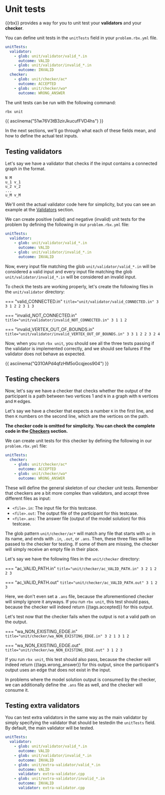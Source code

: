 # Unit tests

{{rbx}} provides a way for you to unit test your **validators** and your **checker**.

You can define unit tests in the `unitTests` field in your `problem.rbx.yml` file.

```yaml title="problem.rbx.yml"
unitTests:
  validator:
    - glob: unit/validator/valid_*.in
      outcome: VALID
    - glob: unit/validator/invalid_*.in
      outcome: INVALID
  checker:
    - glob: unit/checker/ac*
      outcome: ACCEPTED
    - glob: unit/checker/wa*
      outcome: WRONG_ANSWER
```

The unit tests can be run with the following command:

```bash
rbx unit
```

{{ asciinema("51w76V3tB3zirJkucufFVD4hs") }}

In the next sections, we'll go through what each of these fields mean, and how to define
the actual test inputs.

## Testing validators

Let's say we have a validator that checks if the input contains a connected graph in the format.

```
N M
u_1 v_1
u_2 v_2
...
u_M v_M
```

We'll omit the actual validator code here for simplicity, but you can see an example
at the [Validators](validators.md) section.

We can create positive (valid) and negative (invalid) unit tests for the problem by
defining the following in our `problem.rbx.yml` file:

```yaml title="problem.rbx.yml"
unitTests:
  validator:
    - glob: unit/validator/valid_*.in
      outcome: VALID
    - glob: unit/validator/invalid_*.in
      outcome: INVALID
```

Now, every input file matching the glob `unit/validator/valid_*.in` will be considered a valid input
and every input file matching the glob `unit/validator/invalid_*.in` will be considered an invalid input.

To check the tests are working properly, let's create the following files in the `unit/validator` directory:

=== "valid_CONNECTED.in"
    ```title="unit/validator/valid_CONNECTED.in"
    3 3
    1 2
    2 3
    1 3
    ```

=== "invalid_NOT_CONNECTED.in"
    ```title="unit/validator/invalid_NOT_CONNECTED.in"
    3 1
    1 2
    ```

=== "invalid_VERTEX_OUT_OF_BOUNDS.in"
    ```title="unit/validator/invalid_VERTEX_OUT_OF_BOUNDS.in"
    3 3
    1 2
    2 3
    2 4
    ```

Now, when you run `rbx unit`, you should see all the three tests passing if the validator
is implemented correctly, and we should see failures if the validator does not behave as expected.

{{ asciinema("Q31OAPd4qfzHM5oGcqjeos904") }}

## Testing checkers

Now, let's say we have a checker that checks whether the output of the participant is a path
between two vertices 1 and `N` in a graph with `N` vertices and `M` edges.

Let's say we have a checker that expects a number `K` in the first line, and then `K` numbers
on the second line, which are the vertices on the path.

**The checker code is omitted for simplicity. You can check the complete code in the [Checkers](../grading/checkers.md) section.**

We can create unit tests for this checker by defining the following in our `problem.rbx.yml` file:

```yaml title="problem.rbx.yml"
unitTests:
  checker:
    - glob: unit/checker/ac*
      outcome: ACCEPTED
    - glob: unit/checker/wa*
      outcome: WRONG_ANSWER
```

These will define the general skeleton of our checker unit tests. Remember that checkers
are a bit more complex than validators, and accept three different files as input:

- `<file>.in`: The input file for this testcase.
- `<file>.out`: The output file of the participant for this testcase.
- `<file>.ans`: The answer file (output of the model solution) for this testcase.

The glob pattern `unit/checker/ac*` will match any file that starts with `ac` in its name, and
ends with `.in`, `.out`, or `.ans`. Then, these three files will be passed to the checker for
testing. If some of them are missing, the checker will simply receive an empty file in their place.

Let's say we have the following files in the `unit/checker` directory:

=== "ac_VALID_PATH.in"
    ```title="unit/checker/ac_VALID_PATH.in"
    3 2
    1 2
    2 3
    ```

=== "ac_VALID_PATH.out"
    ```title="unit/checker/ac_VALID_PATH.out"
    3
    1 2 3
    ```

Here, we don't even set a `.ans` file, because the aforementioned checker will simply ignore it
anyways. If you run `rbx unit`, this test should pass, because the checker will indeed return {{tags.accepted}} for this output.

Let's test now that the checker fails when the output is not a valid path on the output.

=== "wa_NON_EXISTING_EDGE.in"
    ```title="unit/checker/wa_NON_EXISTING_EDGE.in"
    3 2
    1 3
    1 2
    ```

=== "wa_NON_EXISTING_EDGE.out"
    ```title="unit/checker/wa_NON_EXISTING_EDGE.out"
    3
    1 2 3
    ```

If you run `rbx unit`, this test should also pass, because the checker will indeed return {{tags.wrong_answer}}
for this output, since the participant's output uses an edge that does not exist in the input.

In problems where the model solution output is consumed by the checker, we can additionally
define the `.ans` file as well, and the checker will consume it.

## Testing extra validators

You can test extra validators in the same way as the main validator by simply specifying the validator that should be testedin the `unitTests` field. By default, the main validator will be tested.

```yaml title="problem.rbx.yml" hl_lines="9 12"
unitTests:
  validator:
    - glob: unit/validator/valid_*.in
      outcome: VALID
    - glob: unit/validator/invalid_*.in
      outcome: INVALID
    - glob: unit/extra-validator/valid_*.in
      outcome: VALID
      validator: extra-validator.cpp
    - glob: unit/extra-validator/invalid_*.in
      outcome: INVALID
      validator: extra-validator.cpp
```
